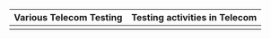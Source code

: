 | Various Telecom Testing | Testing activities in Telecom |
| :---                    |                          ---: |
|                         |                               |